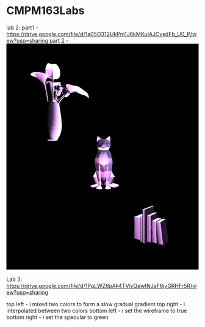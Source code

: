 # CMPM163Labs

lab 2:
part1 - https://drive.google.com/file/d/1a05O312UkPm1J6kMKuIAJCvsdFb_U0_P/view?usp=sharing
part 2 - ![](lab2/part2screenshot.png)


Lab 3: https://drive.google.com/file/d/1PgLWZ6pAk4TViyQewtNJaF6jvGRHFr5R/view?usp=sharing

top left - i mixed two colors to form a slow gradual gradient 
top right - i interpolated between two colors 
bottom left - i set the wireframe to true 
bottom right - i set the specular to green 
